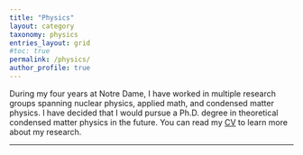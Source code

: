 ```yaml
---
title: "Physics"
layout: category
taxonomy: physics
entries_layout: grid
#toc: true
permalink: /physics/
author_profile: true
---
```

During my four years at Notre Dame, I have worked in multiple research groups spanning nuclear physics, applied math, and condensed matter physics. I have decided that I would pursue a Ph.D. degree in theoretical condensed matter physics in the future. You can read my [CV](/assets/LihaoYanCV.pdf) to learn more about my research.

-----------